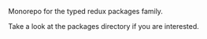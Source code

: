 Monorepo for the typed redux packages family.

Take a look at the packages directory if you are interested.

